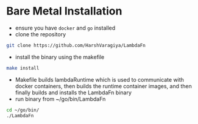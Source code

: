 # Bare Metal Installation
- ensure you have `docker` and `go` installed
- clone the repository
```bash
git clone https://github.com/HarshVaragiya/LambdaFn
```
- install the binary using the makefile
```bash
make install
```
- Makefile builds lambdaRuntime which is used to communicate with docker containers, then builds the runtime container images, and then finally builds and installs the LambdaFn binary
- run binary from ~/go/bin/LambdaFn
```bash
cd ~/go/bin/
./LambdaFn
```